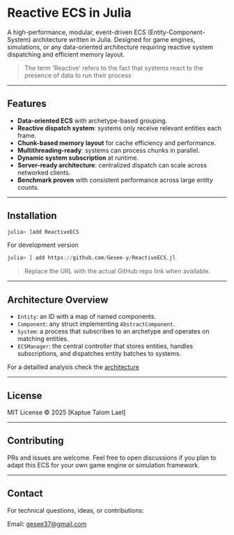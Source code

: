 # Reactive ECS in Julia

A high-performance, modular, event-driven ECS (Entity-Component-System) architecture written in Julia. Designed for game engines, simulations, or any data-oriented architecture requiring reactive system dispatching and efficient memory layout.

> The term 'Reactive' refers to the fact that systems react to the presence of data to run their process

---

## Features

- **Data-oriented ECS** with archetype-based grouping.
- **Reactive dispatch system**: systems only receive relevant entities each frame.
- **Chunk-based memory layout** for cache efficiency and performance.
- **Multithreading-ready**: systems can process chunks in parallel.
- **Dynamic system subscription** at runtime.
- **Server-ready architecture**: centralized dispatch can scale across networked clients.
- **Benchmark proven** with consistent performance across large entity counts.

---

## Installation

```julia
julia> ]add ReactiveECS
```

For development version

```julia
julia> ] add https://github.com/Gesee-y/ReactiveECS.jl
````

> Replace the URL with the actual GitHub repo link when available.

---

## Architecture Overview

* `Entity`: an ID with a map of named components.
* `Component`: any struct implementing `AbstractComponent`.
* `System`: a process that subscribes to an archetype and operates on matching entities.
* `ECSManager`: the central controller that stores entities, handles subscriptions, and dispatches entity batches to systems.

For a detailled analysis check the [architecture](https://github.com/Gesee-y/ReactiveECS.jl/blob/main/doc/Achitecture.md)

---

## License

MIT License © 2025 \[Kaptue Talom Lael]

---

## Contributing

PRs and issues are welcome. Feel free to open discussions if you plan to adapt this ECS for your own game engine or simulation framework.

---

## Contact

For technical questions, ideas, or contributions:

Email: [gesee37@gmail.com](mailto:gesee37@gmail.com)
